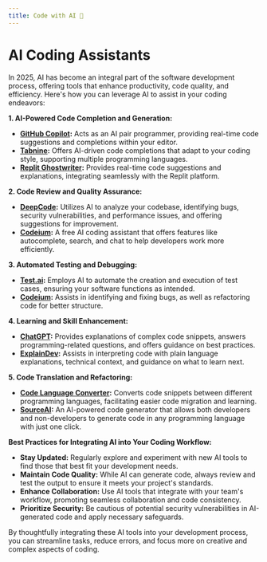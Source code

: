 ```yaml
---
title: Code with AI 🤖
---
```


# AI Coding Assistants

  In 2025, AI has become an integral part of the software development process, offering tools that enhance productivity, code quality, and efficiency. Here's how you can leverage AI to assist in your coding endeavors:

**1. AI-Powered Code Completion and Generation:**
   - **<a href="https://github.com/features/copilot">GitHub Copilot</a>:** Acts as an AI pair programmer, providing real-time code suggestions and completions within your editor.
   - **<a href="https://www.tabnine.com/">Tabnine</a>:** Offers AI-driven code completions that adapt to your coding style, supporting multiple programming languages.
   - **<a href="https://replit.com/ghostwriter">Replit Ghostwriter</a>:** Provides real-time code suggestions and explanations, integrating seamlessly with the Replit platform. 

**2. Code Review and Quality Assurance:**
   - **<a href="https://www.deepcode.ai/">DeepCode</a>:** Utilizes AI to analyze your codebase, identifying bugs, security vulnerabilities, and performance issues, and offering suggestions for improvement. 
   - **<a href="https://codeium.com/">Codeium</a>:** A free AI coding assistant that offers features like autocomplete, search, and chat to help developers work more efficiently. 

**3. Automated Testing and Debugging:**
   - **<a href="https://test.ai/">Test.ai</a>:** Employs AI to automate the creation and execution of test cases, ensuring your software functions as intended. 
   - **<a href="https://codeium.com/">Codeium</a>:** Assists in identifying and fixing bugs, as well as refactoring code for better structure. 

**4. Learning and Skill Enhancement:**
   - **<a href="https://chat.openai.com/">ChatGPT</a>:** Provides explanations of complex code snippets, answers programming-related questions, and offers guidance on best practices. 
   - **<a href="https://explaindev.com/">ExplainDev</a>:** Assists in interpreting code with plain language explanations, technical context, and guidance on what to learn next. 

**5. Code Translation and Refactoring:**
   - **<a href="https://www.codelanguageconverter.com/">Code Language Converter</a>:** Converts code snippets between different programming languages, facilitating easier code migration and learning. 
   - **<a href="https://sourceai.dev/">SourceAI</a>:** An AI-powered code generator that allows both developers and non-developers to generate code in any programming language with just one click. 

**Best Practices for Integrating AI into Your Coding Workflow:**

- **Stay Updated:** Regularly explore and experiment with new AI tools to find those that best fit your development needs.
- **Maintain Code Quality:** While AI can generate code, always review and test the output to ensure it meets your project's standards.
- **Enhance Collaboration:** Use AI tools that integrate with your team's workflow, promoting seamless collaboration and code consistency.
- **Prioritize Security:** Be cautious of potential security vulnerabilities in AI-generated code and apply necessary safeguards.

By thoughtfully integrating these AI tools into your development process, you can streamline tasks, reduce errors, and focus more on creative and complex aspects of coding. 
